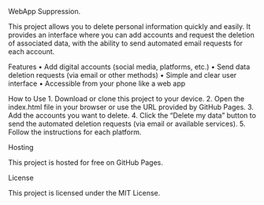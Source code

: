 WebApp Suppression.

This project allows you to delete personal information quickly and easily. It provides an interface where you can add accounts and request the deletion of associated data, with the ability to send automated email requests for each account.

Features
	•	Add digital accounts (social media, platforms, etc.)
	•	Send data deletion requests (via email or other methods)
	•	Simple and clear user interface
	•	Accessible from your phone like a web app

How to Use
	1.	Download or clone this project to your device.
	2.	Open the index.html file in your browser or use the URL provided by GitHub Pages.
	3.	Add the accounts you want to delete.
	4.	Click the “Delete my data” button to send the automated deletion requests (via email or available services).
	5.	Follow the instructions for each platform.

Hosting

This project is hosted for free on GitHub Pages. 

License

This project is licensed under the MIT License.

